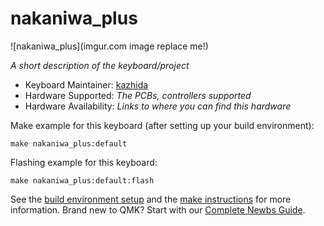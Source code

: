 # nakaniwa_plus

![nakaniwa_plus](imgur.com image replace me!)

*A short description of the keyboard/project*

* Keyboard Maintainer: [kazhida](https://github.com/yourusername)
* Hardware Supported: *The PCBs, controllers supported*
* Hardware Availability: *Links to where you can find this hardware*

Make example for this keyboard (after setting up your build environment):

    make nakaniwa_plus:default

Flashing example for this keyboard:

    make nakaniwa_plus:default:flash

See the [build environment setup](https://docs.qmk.fm/#/getting_started_build_tools) and the [make instructions](https://docs.qmk.fm/#/getting_started_make_guide) for more information. Brand new to QMK? Start with our [Complete Newbs Guide](https://docs.qmk.fm/#/newbs).
